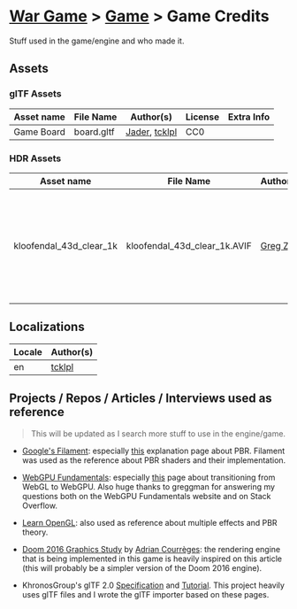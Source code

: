 # [War Game](../README.md) > [Game](./README.md) > Game Credits

Stuff used in the game/engine and who made it.

## Assets

### glTF Assets
Asset name | File Name | Author(s) | License | Extra Info
---|---|---|---|---
Game Board | board.gltf | [Jader](https://github.com/JaderGedeon), [tcklpl](https://github.com/tcklpl) | CC0 | 

### HDR Assets
Asset name | File Name | Author(s) | License | Extra Info
---|---|---|---|---
kloofendal_43d_clear_1k | kloofendal_43d_clear_1k.AVIF | [Greg Zaal](https://gregzaal.com/) | CC0 | [File in Poly Haven](https://polyhaven.com/a/kloofendal_43d_clear). The HDR file was converted to AVIF so it could be easily loaded.

## Localizations
Locale | Author(s)
---|---
en | [tcklpl](https://github.com/tcklpl)

## Projects / Repos / Articles / Interviews used as reference

> This will be updated as I search more stuff to use in the engine/game.

- [Google's Filament](https://github.com/google/filament): especially [this](https://google.github.io/filament/Filament.html) explanation page about PBR. Filament was used as the reference about PBR shaders and their implementation.

- [WebGPU Fundamentals](https://webgpufundamentals.org/): especially [this](https://webgpufundamentals.org/webgpu/lessons/webgpu-from-webgl.html) page about transitioning from WebGL to WebGPU. Also huge thanks to greggman for answering my questions both on the WebGPU Fundamentals website and on Stack Overflow.

- [Learn OpenGL](https://learnopengl.com): also used as reference about multiple effects and PBR theory.

- [Doom 2016 Graphics Study](https://www.adriancourreges.com/blog/2016/09/09/doom-2016-graphics-study/) by [Adrian Courrèges](https://www.adriancourreges.com/): the rendering engine that is being implemented in this game is heavily inspired on this article (this will probably be a simpler version of the Doom 2016 engine).

- KhronosGroup's glTF 2.0 [Specification](https://github.com/KhronosGroup/glTF/blob/main/specification/2.0/README.md) and [Tutorial](https://github.com/KhronosGroup/glTF-Tutorials/blob/master/gltfTutorial/README.md). This project heavily uses glTF files and I wrote the glTF importer based on these pages.

